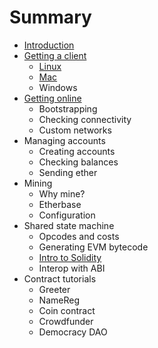 # Summary

* [Introduction](README.md)
* [Getting a client](getting_a_client.md)
   * [Linux](installing_linux.md)
   * [Mac](installing_mac.md)
   * Windows
* [Getting online](getting_online.md)
   * Bootstrapping
   * Checking connectivity
   * Custom networks
* Managing accounts
   * Creating accounts
   * Checking balances
   * Sending ether
* Mining
   * Why mine?
   * Etherbase
   * Configuration
* Shared state machine
   * Opcodes and costs
   * Generating EVM bytecode
   * [Intro to Solidity](intro_to_solidity.md)
   * Interop with ABI
* Contract tutorials
   * Greeter
   * NameReg
   * Coin contract
   * Crowdfunder
   * Democracy DAO

